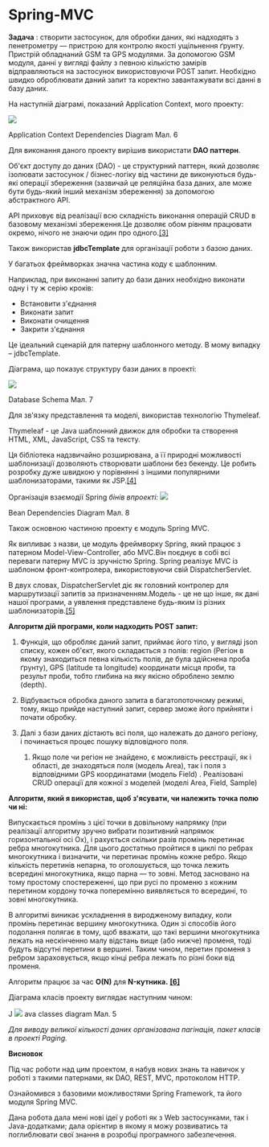 # Spring-MVC

**Задача** : створити застосунок, для обробки даних, які надходять з пенетрометру — пристрою для контролю якості ущільнення ґрунту. Пристрій обладнаний GSM та GPS модулями. За допомогою GSM модуля, данні у вигляді файлу з певною кількістю замірів відправляються на застосунок використовуючи POST запит. Необхідно швидко оброблювати даний запит та коректно завантажувати всі данні в базу даних.

На наступній діаграмі, показаний Application Context, мого проекту:

![](RackMultipart20220317-4-qbuhzx_html_6b21940833cb9ded.png)

Application Context Dependencies Diagram Мал. 6

Для виконання даного проекту вирішив використати **DAO паттерн**.

Об&#39;єкт доступу до даних (DAO) - це структурний паттерн, який дозволяє ізолювати застосунок / бізнес-логіку від частини де виконуються будь-які операції збереження (зазвичай це реляційна база даних, але може бути будь-який інший механізм збереження) за допомогою абстрактного API.

API приховує від реалізації всю складність виконання операцій CRUD в базовому механізмі збереження.Це дозволяє обом рівням працювати окремо, нічого не знаючи один про одного.[[3]](https://www.baeldung.com/java-dao-pattern)

Також використав **jdbcTemplate** для організації роботи з базою даних.

У багатьох фреймворках значна частина коду є шаблонним.

Наприклад, при виконанні запиту до бази даних необхідно виконати одну і ту ж серію кроків:

- Встановити з&#39;єднання
- Виконати запит
- Виконати очищення
- Закрити з&#39;єднання

Це ідеальний сценарій для патерну шаблонного методу. В мому випадку – jdbcTemplate.

Діаграма, що показує структуру бази даних в проекті:

![](RackMultipart20220317-4-qbuhzx_html_9a2e149c11ee9fd8.png)

Database Schema Мал. 7

Для зв&#39;язку представлення та моделі, використав технологію Thymeleaf.

Thymeleaf - це Java шаблонний движок для обробки та створення HTML, XML, JavaScript, CSS та тексту.

Ця бібліотека надзвичайно розширювана, а її природні можливості шаблонизації дозволяють створювати шаблони без бекенду. Це робить розробку дуже швидкою у порівнянні з іншими популярними шаблонизаторами, такими як JSP.[[4]](https://www.thymeleaf.org/doc/tutorials/3.0/thymeleafspring.html)

Організація взаємодії Spring _бінів впроекті:_ ![](RackMultipart20220317-4-qbuhzx_html_96dfcb07e083b708.png)

Bean Dependencies Diagram Мал. 8

Також основною частиною проекту є модуль Spring MVC.

Як випливає з назви, це модуль фреймворку Spring, який працює з патерном Model-View-Controller, або MVC.Він поєднує в собі всі переваги патерну MVC із зручністю Spring. Spring реалізує MVC із шаблоном фронт-контролера, використовуючи свій DispatcherServlet.

В двух словах, DispatcherServlet діє як головний контролер для маршрутизації запитів за призначенням.Модель - це не що інше, як дані нашої програми, а уявлення представлене будь-яким із різних шаблонизаторів.[[5]](https://docs.spring.io/spring-framework/docs/3.2.x/spring-framework-reference/html/mvc.html)

**Алгоритм дій програми, коли надходить POST запит:**

1. Функція, що обробляє даний запит, приймає його тіло, у вигляді json списку, кожен об&#39;єкт, якого складається з полів: region (Регіон в якому знаходиться певна кількість полів, де була здійснена проба ґрунту), GPS (latitude та longitude) координати місця проби, та результ проби, тобто глибина на яку якісно оброблено землю (depth).
  1. Відбувається обробка даного запита в багатопоточному режимі, тому, якщо прийде наступний запит, сервер зможе його прийняти і почати обробку.
2. Далі з бази даних дістають всі поля, що належать до даного регіону, і починається процес пошуку відповідного поля.

    1. Якщо поле чи регіон не знайдено, є можливість реєстрації, як і області, де знаходяться поля (модель Area), так і поля з відповідними GPS координатами (модель Field) . Реалізовані CRUD операції для кожної з моделей (моделі Area, Field, Sample)

**Алгоритм, який я використав, щоб з&#39;ясувати, чи належить точка полю чи ні:**

Випускається промінь з цієї точки в довільному напрямку (при реалізації алгоритму зручно вибрати позитивний напрямок горизонтальної осі Ox), і рахується скільки разів промінь перетинає ребра многокутника. Для цього достатньо пройтися в циклі по ребрах многокутника і визначити, чи перетинає промінь кожне ребро. Якщо кількість перетинів непарна, то оголошується, що точка лежить всередині многокутника, якщо парна — то зовні. Метод засновано на тому простому спостереженні, що при русі по променю з кожним перетином кордону точка поперемінно виявляється то всередині, то зовні многокутника.

В алгоритмі виникає ускладнення в виродженому випадку, коли промінь перетинає вершину многокутника. Один зі способів його подолання полягає в тому, щоб вважати, що такі вершини многокутника лежать на нескінченно малу відстань вище (або нижче) променя, тоді будуть відсутні перетини в вершині. Таким чином, перетин променя з ребром зараховується, якщо кінці ребра лежать по різні боки від променя.

Алгоритм працює за час **O(N)** для **N-кутника.** [**[6]**](https://en.wikipedia.org/wiki/Point_in_polygon)

Діаграма класів проекту виглядає наступним чином:

J ![](RackMultipart20220317-4-qbuhzx_html_ed5e34c7961acaf3.png) ava classes diagram Мал. 5

_Для виводу великої кількості даних організована пагінація, пакет класів в проекті Paging._

**Висновок**

Під час роботи над цим проектом, я набув нових знань та навичок у роботі з такими патернами, як DAO, REST, MVC, протоколом HTTP.

Ознайомився з базовими можливостями Spring Framework, та його модуля Spring MVC.

Дана робота дала мені нові ідеї у роботі як з Web застосунками, так і Java-додатками; дала орієнтир в якому я можу розвиватись та поглиблювати свої знання в розробці програмного забезпечення.
